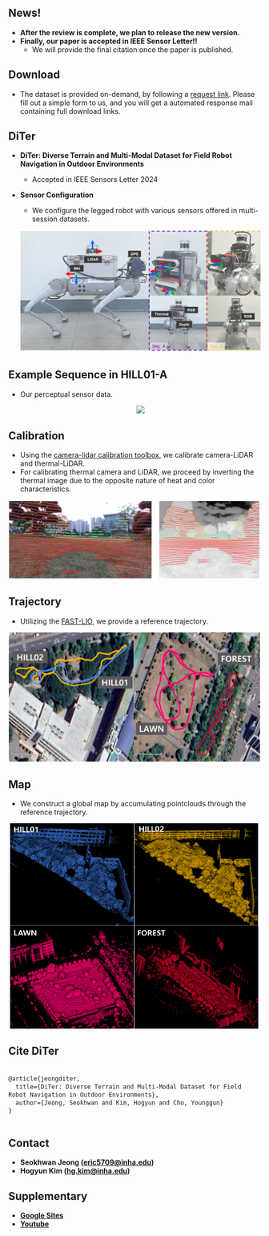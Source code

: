 ## News!
* **After the review is complete, we plan to release the new version.**
* **Finally, our paper is accepted in IEEE Sensor Letter!!**
	* We will provide the final citation once the paper is published.


## Download
* The dataset is provided on-demand, by following a [request link](https://forms.gle/v6ehRxSDsVq6xVa48). Please fill out a simple form to us, and you will get a automated response mail containing full download links.



## DiTer
* **DiTer: Diverse Terrain and Multi-Modal Dataset for Field Robot Navigation in Outdoor Environments**
	* Accepted in IEEE Sensors Letter 2024

* **Sensor Configuration** 
	* We configure the legged robot with various sensors offered in multi-session datasets.
	<p align="center"><img src=fig/sensor_setup.png /></p>

## Example Sequence in HILL01-A
* Our perceptual sensor data.
	<p align="center"><img src=fig/sensor.gif /></p>

## Calibration
* Using the [camera-lidar calibration toolbox](https://github.com/acfr/cam_lidar_calibration), we calibrate camera-LiDAR and thermal-LiDAR.
* For calibrating thermal camera and LiDAR, we proceed by inverting the thermal image due to the opposite nature of heat and color characteristics.
<p align="center"><img src=fig/calibration.png /></p>

## Trajectory
* Utilizing the [FAST-LIO](https://github.com/hku-mars/FAST_LIO), we provide a reference trajectory. 
<p align="center"><img src=fig/trajectory.png /></p>

## Map
* We construct a global map by accumulating pointclouds through the reference trajectory.
<p align="center"><img src=fig/map.png /></p>

## Cite DiTer
<pre>
<code>
@article{jeongditer,
  title={DiTer: Diverse Terrain and Multi-Modal Dataset for Field Robot Navigation in Outdoor Environments},
  author={Jeong, Seokhwan and Kim, Hogyun and Cho, Younggun}
}
</code>
</pre>  

## Contact
* **Seokhwan Jeong (eric5709@inha.edu)**
* **Hogyun Kim (hg.kim@inha.edu)**

## Supplementary
* **[Google Sites](https://sites.google.com/inha.edu/diter/)**
* **[Youtube](https://www.youtube.com/watch?v=i-2FwYKT5ss)**

